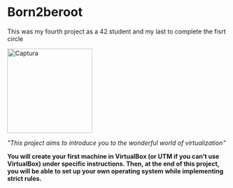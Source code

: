 # Born2beroot
This was my fourth project as a 42 student and my last to complete the fisrt circle



<img width="194" alt="Captura" src="https://github.com/shoganaix/42Libft/assets/123943292/3d46dd0b-7b81-473f-aaac-7f7fd1df9b9a">

_"This project aims to introduce you to the wonderful world of virtualization"_


**You will create your first machine in VirtualBox (or UTM if you can’t use VirtualBox) under specific instructions. Then, at the end of this project, you will be able to set up your own operating system while implementing strict rules.**
